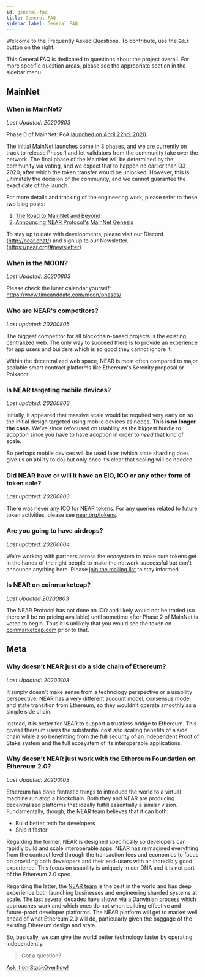```yaml
---
id: general-faq
title: General FAQ
sidebar_label: General FAQ
---
```


Welcome to the Frequently Asked Questions. To contribute, use the `Edit` button on the right.

This General FAQ is dedicated to questions about the project overall.  For more specific question areas, please see the appropriate section in the sidebar menu.

## MainNet

### When is MainNet?
*Last Updated: 20200803*

Phase 0 of MainNet: PoA [launched on April 22nd, 2020](https://near.org/blog/mainnet-roadmap/).

The initial MainNet launches come in 3 phases, and we are currently on track to release Phase 1 and let validators from the community take over the network. The final phase of the MainNet will be determined by the community via voting, and we expect that to happen no earlier than Q3 2020, after which the token transfer would be unlocked. However, this is ultimately the decision of the community, and we cannot guarantee the exact date of the launch.

For more details and tracking of the engineering work, please refer to these two blog posts:

1. [The Road to MainNet and Beyond](https://near.org/blog/mainnet-roadmap/)
2. [Announcing NEAR Protocol's MainNet Genesis](https://near.org/blog/near-mainnet-genesis/)

To stay up to date with developments, please visit our Discord (http://near.chat/) and sign up to our Newsletter. (https://near.org/#newsletter)

### When is the MOON?
*Last Updated: 20200803*

Please check the lunar calendar yourself: https://www.timeanddate.com/moon/phases/

### Who are NEAR's competitors?
*Last updated: 20200805*

The biggest competitor for all blockchain-based projects is the existing centralized web. The only way to succeed there is to provide an experience for app users and builders which is so good they cannot ignore it.

Within the decentralized web space, NEAR is most often compared to major scalable smart contract platforms like Ethereum's Serenity proposal or Polkadot.


### Is NEAR targeting mobile devices?
*Last updated: 20200803*

Initially, it appeared that massive scale would be required very early on so the initial design targeted using mobile devices as nodes. **This is no longer the case.** We’ve since refocused on usability as the biggest hurdle to adoption since you have to have adoption in order to *need* that kind of scale.  

So perhaps mobile devices will be used later (which state sharding does give us an ability to do) but only once it’s clear that scaling will be needed.


### Did NEAR have or will it have an EIO, ICO or any other form of token sale?
*Last updated: 20200803*

There was never any ICO for NEAR tokens. For any queries related to future token activities, please see [near.org/tokens](https://near.org/tokens).


### Are you going to have airdrops?
*Last updated: 20200604*

We’re working with partners across the ecosystem to make sure tokens get in the hands of the right people to make the network successful but can't announce anything here. Please [join the mailing list](https://near.org/newsletter) to stay informed.


### Is NEAR on coinmarketcap?
*Last Updated 20200803*

The NEAR Protocol has not done an ICO and likely would not be traded (so there will be no pricing available) until sometime after Phase 2 of MainNet is voted to begin. Thus it is unlikely that you would see the token on [coinmarketcap.com](https://coinmarketcap.com) prior to that.



## Meta


### Why doesn’t NEAR just do a side chain of Ethereum?
*Last Updated: 20200103*

It simply doesn’t make sense from a technology perspective or a usability perspective. NEAR has a very different account model, consensus model and state transition from Ethereum, so they wouldn't operate smoothly as a simple side chain.

Instead, it is better for NEAR to support a trustless bridge to Ethereum.  This gives Ethereum users the substantial cost and scaling benefits of a side chain while also benefitting from the full security of an independent Proof of Stake system and the full ecosystem of its interoperable applications.


### Why doesn’t NEAR just work with the Ethereum Foundation on Ethereum 2.0?
*Last Updated: 20200103*

Ethereum has done fantastic things to introduce the world to a virtual machine run atop a blockchain. Both they and NEAR are producing decentralized platforms that ideally fulfill essentially a similar vision. Fundamentally, though, the NEAR team believes that it can both:

- Build better tech for developers
- Ship it faster

Regarding the former, NEAR is designed specifically so developers can rapidly build and scale interoperable apps. NEAR has reimagined everything from the contract level through the transaction fees and economics to focus on providing both developers and their end-users with an incredibly good experience. This focus on usability is uniquely in our DNA and it is not part of the Ethereum 2.0 spec.

Regarding the latter, the [NEAR team](https://near.org/team) is the best in the world and has deep experience both launching businesses and engineering sharded systems at scale.  The last several decades have shown via a Darwinian process which approaches work and which ones do not when building effective and future-proof developer platforms. The NEAR platform will get to market well ahead of what Ethereum 2.0 will do, particularly given the baggage of the existing Ethereum design and state.

So, basically, we can give the world better technology faster by operating independently.


>Got a question?
<a href="https://stackoverflow.com/questions/tagged/nearprotocol">
  <h8>Ask it on StackOverflow!</h8></a>
